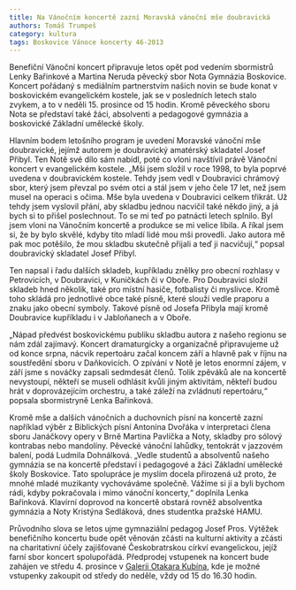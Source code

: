 ```yaml
---
title: Na Vánočním koncertě zazní Moravská vánoční mše doubravická
authors: Tomáš Trumpeš
category: kultura
tags: Boskovice Vánoce koncerty 46-2013
---
```


Benefiční Vánoční koncert připravuje letos opět pod vedením sbormistrů Lenky Bařinkové a Martina Neruda pěvecký sbor Nota Gymnázia Boskovice. Koncert pořádaný s mediálním partnerstvím našich novin se bude konat v boskovickém evangelickém kostele, jak se v posledních letech stalo zvykem, a to v neděli 15. prosince od 15 hodin. Kromě pěveckého sboru Nota se představí také žáci, absolventi a pedagogové gymnázia a boskovické Základní umělecké školy.

Hlavním bodem letošního program je uvedení Moravské vánoční mše doubravické, jejímž autorem je doubravický amatérský skladatel Josef Přibyl. Ten Notě své dílo sám nabídl, poté co vloni navštívil právě Vánoční koncert v evangelickém kostele. „Mši jsem složil v roce 1998, to byla poprvé uvedena v doubravickém kostele. Tehdy jsem vedl v Doubravici chrámový sbor, který jsem převzal po svém otci a stál jsem v jeho čele 17 let, než jsem musel na operaci s očima. Mše byla uvedena v Doubravici celkem třikrát. Už tehdy jsem vyslovil přání, aby skladbu jednou nacvičil také někdo jiný, a já bych si to přišel poslechnout. To se mi teď po patnácti letech splnilo. Byl jsem vloni na Vánočním koncertě a produkce se mi velice líbila. A říkal jsem si, že by bylo skvělé, kdyby tito mladí lidé mou mši provedli. Jako autora mě pak moc potěšilo, že mou skladbu skutečně přijali a teď ji nacvičují,“ popsal doubravický skladatel Josef Přibyl.

Ten napsal i řadu dalších skladeb, kupříkladu znělky pro obecní rozhlasy v Petrovicích, v Doubravici, v Kuničkách či v Oboře. Pro Doubravici složil skladeb hned několik, také pro místní hasiče, fotbalisty či myslivce. Kromě toho skládá pro jednotlivé obce také písně, které slouží vedle praporu a znaku jako obecní symboly. Takové písně od Josefa Přibyla mají kromě Doubravice kupříkladu i v Jabloňanech a v Oboře.

„Nápad předvést boskovickému publiku skladbu autora z našeho regionu se nám zdál zajímavý. Koncert dramaturgicky a organizačně připravujeme už od konce srpna, nácvik repertoáru začal koncem září a hlavně pak v říjnu na soustředění sboru v Daňkovicích. O zpívání v Notě je letos enormní zájem, v září jsme s nováčky zapsali sedmdesát členů. Tolik zpěváků ale na koncertě nevystoupí, někteří se museli odhlásit kvůli jiným aktivitám, někteří budou hrát v doprovázejícím orchestru, a také záleží na zvládnutí repertoáru,“ popsala sbormistryně Lenka Bařinková.

Kromě mše a dalších vánočních a duchovních písní na koncertě zazní například výběr z Biblických písní Antonína Dvořáka v interpretaci člena sboru Janáčkovy opery v Brně Martina Pavlíčka a Noty, skladby pro sólový kontrabas nebo mandolíny. Pěvecké vánoční lahůdky, tentokrát v jazzovém balení, podá Ludmila Dohnálková. „Vedle studentů a absolventů našeho gymnázia se na koncertě představí i pedagogové a žáci Základní umělecké školy Boskovice. Tato spolupráce je myslím docela přirozená už proto, že mnohé mladé muzikanty vychováváme společně. Vážíme si jí a byli bychom rádi, kdyby pokračovala i mimo vánoční koncerty,“ doplnila Lenka Bařinková. Klavírní doprovod na koncertě obstará rovněž absolventka gymnázia a Noty Kristýna Sedláková, dnes studentka pražské HAMU.

Průvodního slova se letos ujme gymnaziální pedagog Josef Pros. Výtěžek benefičního koncertu bude opět věnován zčásti na kulturní aktivity a zčásti na charitativní účely zajišťované Českobratrskou církví evangelickou, jejíž farní sbor koncert spolupořádá. Předprodej vstupenek na koncert bude zahájen ve středu 4. prosince v [Galerii Otakara Kubína][gok], kde je možné vstupenky zakoupit od středy do neděle, vždy od 15 do 16.30 hodin.

[gok]: http://galerie-ok.cz